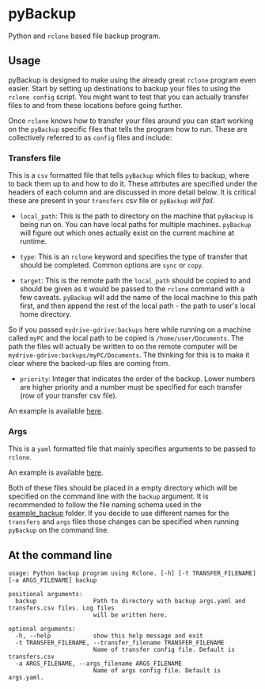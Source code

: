 # pyBackup

Python and `rclone` based file backup program.

## Usage

pyBackup is designed to make using the already great `rclone`
program even easier. Start by setting up destinations to
backup your files to using the `rclone config` script. You
might want to test that you can actually transfer files to and
from these locations before going further.

Once `rclone` knows how to transfer your files around you can
start working on the `pyBackup` specific files that tells the
program how to run. These are collectively referred to as
`config` files and include:

### Transfers file

This is a `csv` formatted file that tells `pyBackup` which files to backup, where to back them up to and how to do it. These
attrbutes are specified under the headers of each column and are discussed in more detail below. It is 
critical these are present in your `transfers` csv
file or `pyBackup` *will fail*. 

- `local_path`: This is the path to directory on the
  machine that `pyBackup` is being run on. You can have local paths for multiple machines. `pyBackup`
  will figure out which ones actually exist on the
  current machine at runtime.

- `type`: This is an `rclone` keyword and specifies
    the type of transfer that should be completed. Common options are `sync` or `copy`. 

- `target`: This is the remote path the `local_path` should be copied to and should be given as it would be passed to the `rclone` command with a few caveats. `pyBackup` will add the name of the local machine to this path first, and then append the rest of the local path - the path to user's local home directory.

So if you passed `mydrive-gdrive:backups` here while running on a machine called `myPC` and the local path
to be copied is `/home/user/Documents`. The path
the files will actually be written to on the remote
computer will be `mydrive-gdrive:backups/myPC/Documents`. The thinking for this is to make it clear
where the backed-up files are coming from. 

- `priority`: Integer that indicates the order of the backup. Lower numbers are higher priority and a number must be specified for each transfer (row of your transfer csv file).

An example is available [here](example_backup/transfers.csv).

### Args 

This is a `yaml` formatted file that mainly specifies
arguments to be passed to `rclone`.

An example is available [here](example_backup/args.yaml).


Both of these files should be placed in a empty
directory which will be specified on the command line with the `backup` argument. It is recommended to follow the file naming
schema used in the [example_backup](example_backup/)
folder. If you decide to use different names for the
`transfers` and `args` files those changes can be specified when running `pyBackup` on the command line. 

## At the command line

```
usage: Python backup program using Rclone. [-h] [-t TRANSFER_FILENAME] [-a ARGS_FILENAME] backup

positional arguments:
  backup                Path to directory with backup args.yaml and transfers.csv files. Log files
                        will be written here.

optional arguments:
  -h, --help            show this help message and exit
  -t TRANSFER_FILENAME, --transfer_filename TRANSFER_FILENAME
                        Name of transfer config file. Default is transfers.csv
  -a ARGS_FILENAME, --args_filename ARGS_FILENAME
                        Name of args config file. Default is args.yaml.
```








